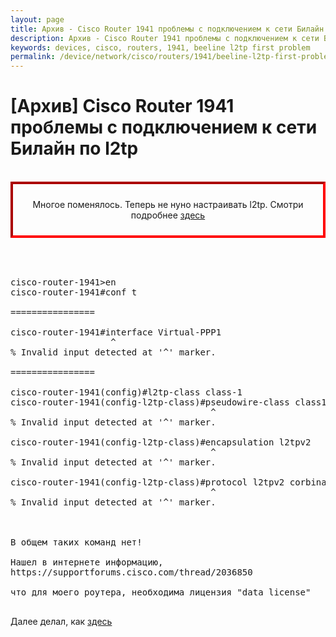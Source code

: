 ```yaml
---
layout: page
title: Архив - Cisco Router 1941 проблемы с подключением к сети Билайн по l2tp
description: Архив - Cisco Router 1941 проблемы с подключением к сети Билайн по l2tp
keywords: devices, cisco, routers, 1941, beeline l2tp first problem
permalink: /device/network/cisco/routers/1941/beeline-l2tp-first-problem/
---
```


# [Архив] Cisco Router 1941 проблемы с подключением к сети Билайн по l2tp

<br/>

<div align="center" style="border-width: 4px; padding: 10px; border-style: inset; border-color: red; ">

Многое поменялось. Теперь не нуно настраивать l2tp. Смотри подробнее <a href="/device/network/cisco/routers/1941/beeline/">здесь</a>

</div>

<br/>

<pre>


cisco-router-1941>en
cisco-router-1941#conf t

================

cisco-router-1941#interface Virtual-PPP1
                   ^
% Invalid input detected at '^' marker.

================

cisco-router-1941(config)#l2tp-class class-1
cisco-router-1941(config-l2tp-class)#pseudowire-class class1
                                      ^
% Invalid input detected at '^' marker.

cisco-router-1941(config-l2tp-class)#encapsulation l2tpv2
                                      ^
% Invalid input detected at '^' marker.

cisco-router-1941(config-l2tp-class)#protocol l2tpv2 corbina
                                      ^
% Invalid input detected at '^' marker.



В общем таких команд нет!

Нашел в интернете информацию,
https://supportforums.cisco.com/thread/2036850

что для моего роутера, необходима лицензия "data license"

</pre>

Далее делал, как <a href="/device/network/cisco/routers/1941/cisco-licensing/">здесь</a>
